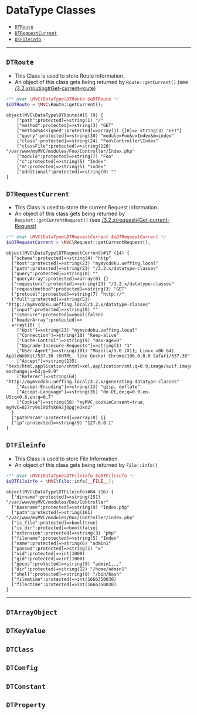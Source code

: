 
# DataType Classes

- [`DTRoute`](#DTRoute)
- [`DTRequestCurrent`](#DTRequestCurrent)
- [`DTFileinfo`](#DTFileinfo)

---

<a id="DTRoute"></a>
## `DTRoute`

- This Class is used to store Route Information.
- An object of this class gets being returned by `Route::getCurrent()` (see [/3.2.x/routing#Get-current-route](/3.2.x/routing#Get-current-route))

~~~php
/** @var \MVC\DataType\DTRoute $oDTRoute */
$oDTRoute = \MVC\Route::getCurrent();
~~~
~~~
object(MVC\DataType\DTRoute)#15 (9) {
    ["path":protected]=>string(1) "/"
    ["method":protected]=>string(3) "GET"
    ["methodsAssigned":protected]=>array(1) {[0]=> string(3) "GET"}
    ["query":protected]=>string(30) "module=Foo&c=Index&m=index"
    ["class":protected]=>string(24) "Foo\Controller\Index"
    ["classFile":protected]=>string(128) "/var/www/myMVC/modules/Foo/Controller/Index.php"
    ["module":protected]=>string(7) "Foo"
    ["c":protected]=>string(5) "Index"
    ["m":protected]=>string(5) "index"
    ["additional":protected]=>string(0) ""
}
~~~

<a id="DTRequestCurrent"></a>
## `DTRequestCurrent`

- This Class is used to store the current Request Information.
- An object of this class gets being returned by `Request::getCurrentRequest()` (see [/3.2.x/request#Get-current-Request](/3.2.x/request#Get-current-Request))

~~~php
/** @var \MVC\DataType\DTRequestCurrent $oDTRequestCurrent */
$oDTRequestCurrent = \MVC\Request::getCurrentRequest();
~~~
~~~
object(MVC\DataType\DTRequestCurrent)#17 (14) {
  ["scheme":protected]=>string(4) "http"
  ["host":protected]=>string(23) "mymvcdoku.ueffing.local"
  ["path":protected]=>string(23) "/3.2.x/datatype-classes"
  ["query":protected]=>string(0) ""
  ["queryArray":protected]=>array(0) {}
  ["requesturi":protected]=>string(23) "/3.2.x/datatype-classes"
  ["requestmethod":protected]=>string(3) "GET"
  ["protocol":protected]=>string(7) "http://"
  ["full":protected]=>string(53) "http://mymvcdoku.ueffing.local/3.2.x/datatype-classes"
  ["input":protected]=>string(0) ""
  ["isSecure":protected]=>bool(false)
  ["headerArray":protected]=>
  array(10) {
    ["Host"]=>string(23) "mymvcdoku.ueffing.local"
    ["Connection"]=>string(10) "keep-alive"
    ["Cache-Control"]=>string(9) "max-age=0"
    ["Upgrade-Insecure-Requests"]=>string(1) "1"
    ["User-Agent"]=>string(101) "Mozilla/5.0 (X11; Linux x86_64) AppleWebKit/537.36 (KHTML, like Gecko) Chrome/106.0.0.0 Safari/537.36"
    ["Accept"]=>string(135) "text/html,application/xhtml+xml,application/xml;q=0.9,image/avif,image/webp,image/apng,*/*;q=0.8,application/signed-exchange;v=b3;q=0.9"
    ["Referer"]=>string(64) "http://mymvcdoku.ueffing.local/3.2.x/generating-datatype-classes"
    ["Accept-Encoding"]=>string(13) "gzip, deflate"
    ["Accept-Language"]=>string(35) "de-DE,de;q=0.9,en-US;q=0.8,en;q=0.7"
    ["Cookie"]=>string(58) "myMVC_cookieConsent=true; myMVC=827rv9s19bfsk692j0pgje3kn2"
  }
  ["pathParam":protected]=>array(0) {}
  ["ip":protected]=>string(9) "127.0.0.1"
}
~~~

<a id="DTFileinfo"></a>
## `DTFileinfo`

- This Class is used to store File Information.
- An object of this class gets being returned by `File::info()`

~~~php
/** @var \MVC\DataType\DTFileinfo $oDTFileinfo */
$oDTFileinfo = \MVC\File::info(__FILE__);
~~~
~~~
object(MVC\DataType\DTFileinfo)#84 (16) {
  ["dirname":protected]=>string(151) "/var/www/myMVC/modules/Doc/Controller"
  ["basename":protected]=>string(9) "Index.php"
  ["path":protected]=>string(161) "/var/www/myMVC/modules/Doc/Controller/Index.php"
  ["is_file":protected]=>bool(true)
  ["is_dir":protected]=>bool(false)
  ["extension":protected]=>string(3) "php"
  ["filename":protected]=>string(5) "Index"
  ["name":protected]=>string(6) "admin1"
  ["passwd":protected]=>string(1) "x"
  ["uid":protected]=>int(1000)
  ["gid":protected]=>int(1000)
  ["gecos":protected]=>string(9) "admin1,,,"
  ["dir":protected]=>string(12) "/home/admin1"
  ["shell":protected]=>string(9) "/bin/bash"
  ["filemtime":protected]=>int(1666350030)
  ["filectime":protected]=>int(1666350030)
}
~~~

---

## `DTArrayObject`
## `DTKeyValue`
## `DTClass`
## `DTConfig`
## `DTConstant`
## `DTProperty`



